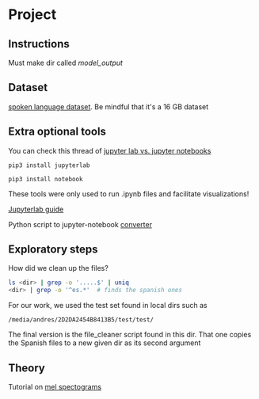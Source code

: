 # Project

## Instructions

Must make dir called *model_output*

## Dataset

[spoken language dataset](https://www.kaggle.com/datasets/toponowicz/spoken-language-identification?resource=download). Be mindful that it's a 16 GB dataset

## Extra optional tools

You can check this thread of [jupyter lab vs. jupyter notebooks](https://stackoverflow.com/questions/50982686/what-is-the-difference-between-jupyter-notebook-and-jupyterlab)
```shell
pip3 install jupyterlab
```

```shell
pip3 install notebook
```

These tools were only used to run .ipynb files and facilitate visualizations!

[Jupyterlab guide](https://jupyter.org/install)

Python script to jupyter-notebook [converter](https://laptrinhx.com/convert-python-script-to-jupyter-notebook-and-vice-versa-1653154340/)

## Exploratory steps

How did we clean up the files?

```bash
ls <dir> | grep -o '.....$' | uniq
<dir> | grep -o '^es.*'  # finds the spanish ones
```
For our work, we used the test set found in local dirs such as
```
/media/andres/2D2DA2454B8413B5/test/test/
```

The final version is the file\_cleaner script found in this dir. That one copies the Spanish files to a new given dir as its second argument

## Theory

Tutorial on [mel spectograms](https://medium.com/analytics-vidhya/understanding-the-mel-spectrogram-fca2afa2ce53)

